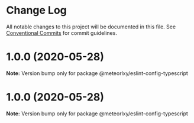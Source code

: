 # Change Log

All notable changes to this project will be documented in this file.
See [Conventional Commits](https://conventionalcommits.org) for commit guidelines.

# 1.0.0 (2020-05-28)

**Note:** Version bump only for package @meteorlxy/eslint-config-typescript





# 1.0.0 (2020-05-28)

**Note:** Version bump only for package @meteorlxy/eslint-config-typescript
